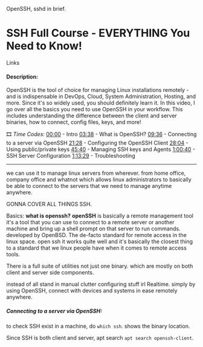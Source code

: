 OpenSSH, sshd in brief.

# SSH Full Course - EVERYTHING You Need to Know!

Links
[](https://www.youtube.com/@LearnLinuxTV)
[](https://www.youtube.com/watch?v=YS5Zh7KExvE)

#### Description:
OpenSSH is the tool of choice for managing Linux installations remotely - and is indispensable in DevOps, Cloud, System Administration, Hosting, and more. Since it's so widely used, you should definitely learn it. In this video, I go over all the basics you need to use OpenSSH in your workflow. This includes understanding the difference between the client and server binaries, how to connect, config files, keys, and more!

🎞️ *Time Codes*:
[00:00](https://www.youtube.com/watch?v=YS5Zh7KExvE&t=0s) - Intro
[03:38](https://www.youtube.com/watch?v=YS5Zh7KExvE&t=218s) - What is OpenSSH?
[09:36](https://www.youtube.com/watch?v=YS5Zh7KExvE&t=576s) - Connecting to a server via OpenSSH
[21:28](https://www.youtube.com/watch?v=YS5Zh7KExvE&t=1288s) - Configuring the OpenSSH Client
[28:04](https://www.youtube.com/watch?v=YS5Zh7KExvE&t=1684s) - Using public/private keys
[45:40](https://www.youtube.com/watch?v=YS5Zh7KExvE&t=2740s) - Managing SSH keys and Agents
[1:00:40](https://www.youtube.com/watch?v=YS5Zh7KExvE&t=3640s) - SSH Server Configuration
[1:13:29](https://www.youtube.com/watch?v=YS5Zh7KExvE&t=4409s) - Troubleshooting

---
 
we can use it to manage linux servers from wherever. from home office, company office and whatnot which allows  linux administrators to basically be able to connect to the servers that we need to manage anytime anywhere.

GONNA COVER ALL THINGS SSH.

 Basics:
 **what is openssh?**
  **openSSH** is basically a remote management tool it's a tool that you can use to connect to a remote server or another machine and bring up a shell prompt on that server to run commands. developed by OpenBSD.
The de-facto standard for remote access in the linux space. open ssh it works quite well and it's basically the closest thing to a standard that we linux people have when it comes to remote access tools.

There is a full suite of utilities not just one binary. which are mostly on both client and server side components.

instead of all stand in manual clutter configuring stuff irl Realtime. simply by using OpenSSH, connect with devices and systems in ease remotely anywhere. 

##### Connecting to a server via OpenSSH:
to check SSH exist in a machine, do `which ssh`. shows the binary location. 

Since SSH is both client and server,  apt search `apt search openssh-client`. 
